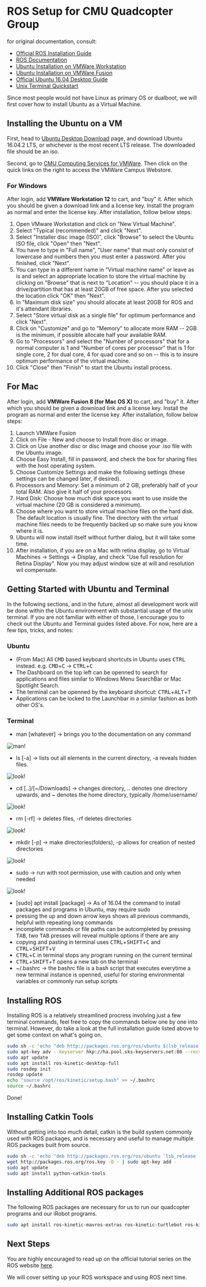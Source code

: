 # ROS Setup for CMU Quadcopter Group

for original documentation, consult:

* [Official ROS Installation Guide](http://wiki.ros.org/kinetic/Installation/Ubuntu)
* [ROS Documentation](http://wiki.ros.org)
* [Ubuntu Installation on VMWare Workstation](https://betanews.com/2012/08/29/how-to-install-ubuntu-on-vmware-workstation/)
* [Ubuntu Installation on VMWare Fusion](http://hplgit.github.io/teamods/ubuntu/vmware/mac.html)
* [Official Ubuntu 16.04 Desktop Guide](https://help.ubuntu.com/lts/ubuntu-help/index.html)
* [Unix Terminal Quickstart](http://www.stat.rice.edu/~bhatticr/tutorials/UnixQuickStart.pdf)

Since most people would not have Linux as primary OS or dualboot, we will first cover how to install Ubuntu as a Virtual Machine.

## Installing the Ubuntu on a VM

First, head to [Ubuntu Desktop Download](https://www.ubuntu.com/download/desktop) page, and download Ubuntu 16.04.2 LTS, or whichever is the most recent LTS release. The downloaded file should be an iso.

Second, go to [CMU Computing Services for VMWare](https://www.cmu.edu/computing/software/all/vmware/index.html). Then click on the quick links on the right to access the VMWare Campus Webstore.

### For Windows

After login, add **VMWare Workstation 12** to cart, and "buy" it. After which you should be given a download link and a license key. Install the program as normal and enter the license key. After installation, follow below steps:

1. Open VMware Workstation and click on "New Virtual Machine".
2. Select "Typical (recommended)" and click "Next".
3. Select "Installer disc image (ISO)", click "Browse" to select the Ubuntu ISO file, click "Open" then "Next".
4. You have to type in "Full name", "User name" that must only consist of lowercase and numbers then you must enter a password. After you finished, click "Next".
5. You can type in a different name in "Virtual machine name" or leave as is and select an appropriate location to store the virtual machine by clicking on "Browse" that is next to "Location" -- you should place it in a drive/partition that has at least 20GB of free space. After you selected the location click "OK" then "Next".
6. In "Maximum disk size" you should allocate at least 20GB for ROS and it's attendant libraries.
7. Select "Store virtual disk as a single file" for optimum performance and click "Next".
8. Click on "Customize" and go to "Memory" to allocate more RAM -- 2GB is the minimum, if possible allocate half your available RAM.
9. Go to "Processors" and select the "Number of processors" that for a normal computer is 1 and "Number of cores per processor" that is 1 for single core, 2 for dual core, 4 for quad core and so on -- this is to insure optimum performance of the virtual machine.
10. Click "Close" then "Finish" to start the Ubuntu install process.

## For Mac

After login, add **VMWare Fusion 8 (for Mac OS X)** to cart, and "buy" it. After which you should be given a download link and a license key. Install the program as normal and enter the license key. After installation, follow below steps:

1. Launch VMWare Fusion
2. Click on File - New and choose to Install from disc or image.
3. Click on Use another disc or disc image and choose your .iso file with the Ubuntu image.
4. Choose Easy Install, fill in password, and check the box for sharing files with the host operating system.
5. Choose Customize Settings and make the following settings (these settings can be changed later, if desired).
6. Processors and Memory: Set a minimum of 2 GB, preferably half of your total RAM. Also give it half of your processors
7. Hard Disk: Choose how much disk space you want to use inside the virtual machine (20 GB is considered a minimum).
8. Choose where you want to store virtual machine files on the hard disk. The default location is usually fine. The directory with the virtual machine files needs to be frequently backed up so make sure you know where it is.
9. Ubuntu will now install itself without further dialog, but it will take some time.
10. After installation, if you are on a Mac with retina display, go to Virtual Machines -> Settings -> Display, and check "Use full resolution for Retina Display". Now you may adjust window size at will and resolution wil compensate.

## Getting Started with Ubuntu and Terminal

In the following sections, and in the future, almost all development work will be done within the Ubuntu environment with substantial usage of the unix terminal. If you are not familiar with either of those, I encourage you to check out the Ubuntu and Terminal guides listed above. For now, here are a few tips, tricks, and notes:

### Ubuntu

* (From Mac) All <kbd>CMD</kbd> based keyboard shortcuts in Ubuntu uses <kbd>CTRL</kbd> instead. e.g. <kbd>CMD</kbd>+<kbd>C</kbd> -> <kbd>CTRL</kbd>+<kbd>C</kbd>
* The Dashboard on the top left can be openned to search for applications and files similar to Windows Menu SearchBar or Mac Spotlight Search.
* The terminal can be openned by the keyboard shortcut: <kbd>CTRL</kbd>+<kbd>ALT</kbd>+<kbd>T</kbd>
* Applications can be locked to the Launchbar in a similar fashion as both other OS's.

### Terminal

* man [whatever] -> brings you to the documentation on any command

![man!](https://raw.githubusercontent.com/eric1221bday/CMU_Quadcopter_Documentation/master/gif/man.gif)

* ls [-a] -> lists out all elements in the current directory, -a reveals hidden files.

![look!](https://raw.githubusercontent.com/eric1221bday/CMU_Quadcopter_Documentation/master/gif/ls.gif)

* cd [..]/[~/Downloads] -> changes directory, .. denotes one directory upwards, and ~ denotes the home directory, typically /home/username/

![look!](https://raw.githubusercontent.com/eric1221bday/CMU_Quadcopter_Documentation/master/gif/cd.gif)

* rm [-rf] -> deletes files, -rf deletes directories

![look!](https://raw.githubusercontent.com/eric1221bday/CMU_Quadcopter_Documentation/master/gif/rm.gif)

* mkdir [-p] -> make directories(folders), -p allows for creation of nested directories

![look!](https://raw.githubusercontent.com/eric1221bday/CMU_Quadcopter_Documentation/master/gif/mkdir.gif)

* sudo -> run with root permission, use with caution and only when needed

![look!](https://raw.githubusercontent.com/eric1221bday/CMU_Quadcopter_Documentation/master/gif/sudo.gif)

* [sudo] apt install [package] -> As of 16.04 the command to install packages and programs in Ubuntu, may require sudo
* pressing the up and down arrow keys shows all previous commands, helpful with repeating long commands
* incomplete commands or file paths can be autcompleted by pressing <kbd>TAB</kbd>, two <kbd>TAB</kbd> presses will reveal multiple options if there are any
* copying and pasting in terminal uses <kbd>CTRL</kbd>+<kbd>SHIFT</kbd>+<kbd>C</kbd> and <kbd>CTRL</kbd>+<kbd>SHIFT</kbd>+<kbd>V</kbd>
* <kbd>CTRL</kbd>+<kbd>C</kbd> in terminal stops any program running on the current terminal
* <kbd>CTRL</kbd>+<kbd>SHIFT</kbd>+<kbd>T</kbd> opens a new tab on the terminal
* ~/.bashrc -> the bashrc file is a bash script that executes everytime a new terminal instance is openned, useful for storing environmental variables or commonly run setup scripts

## Installing ROS

Installing ROS is a relatively streamlined procress involving just a few terminal commands, feel free to copy the commands below one by one into terminal. However, do take a look at the full installation guide listed above to get some context on what's going on.

``` bash
sudo sh -c 'echo "deb http://packages.ros.org/ros/ubuntu $(lsb_release -sc) main" > /etc/apt/sources.list.d/ros-latest.list'
sudo apt-key adv --keyserver hkp://ha.pool.sks-keyservers.net:80 --recv-key 421C365BD9FF1F717815A3895523BAEEB01FA116
sudo apt update
sudo apt install ros-kinetic-desktop-full
sudo rosdep init
rosdep update
echo "source /opt/ros/kinetic/setup.bash" >> ~/.bashrc
source ~/.bashrc
```

Done!

## Installing Catkin Tools

Without getting into too much detail, catkin is the build system commonly used with ROS packages, and is necessary and useful to manage multiple ROS packages built from source.

``` bash
sudo sh -c 'echo "deb http://packages.ros.org/ros/ubuntu `lsb_release -sc` main" > /etc/apt/sources.list.d/ros-latest.list'
wget http://packages.ros.org/ros.key -O - | sudo apt-key add -
sudo apt update
sudo apt install python-catkin-tools
```

## Installing Additional ROS packages

The following ROS packages are necessary for us to run our quadcopter programs and our iRobot programs.

``` bash
sudo apt install ros-kinetic-mavros-extras ros-kinetic-turtlebot ros-kinetic-turtlebot-apps ros-kinetic-turtlebot-interactions
```

## Next Steps

You are highly encouraged to read up on the official tutorial series on the ROS website [here](http://wiki.ros.org/ROS/Tutorials).

We will cover setting up your ROS workspace and using ROS next time.

